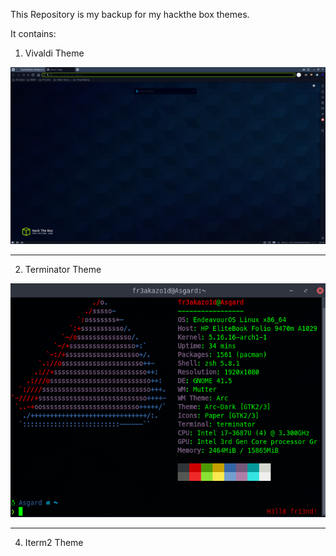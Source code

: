This Repository is my backup for my hackthe box themes. 

It contains:


1. Vivaldi Theme

![Vivaldi-Theme](/vivaldi/vivaldi-HTB.png)

---

2. Terminator Theme

![Terminator-Theme](/terminator/terminator-HTB.png)

---

4. Iterm2 Theme

